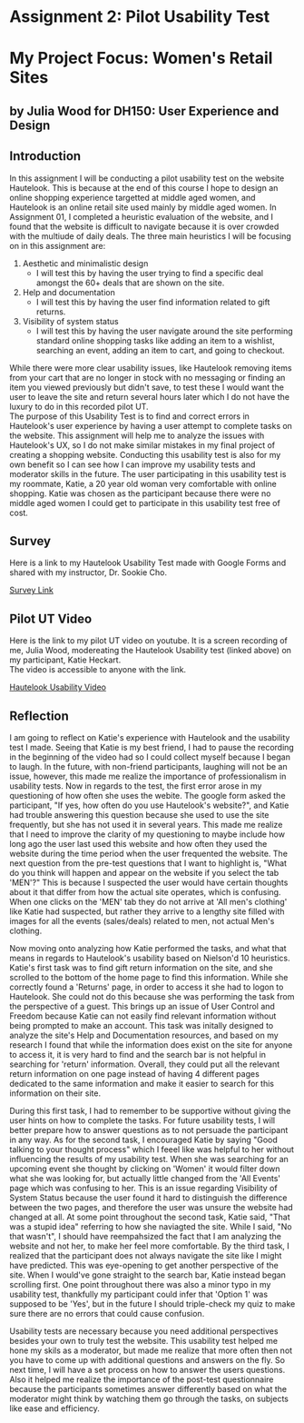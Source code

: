 # Assignment 2: Pilot Usability Test
# My Project Focus: Women's Retail Sites 
## by Julia Wood for DH150: User Experience and Design

## Introduction

In this assignment I will be conducting a pilot usability test on the website Hautelook. This is because at the end of this course I hope to design an online shopping experience targetted at middle aged women, and Hautelook is an online retail site used mainly by middle aged women. In Assignment 01, I completed a heuristic evaluation of the website, and I found that the website is difficult to navigate because it is over crowded with the multiude of daily deals. The three main heuristics I will be focusing on in this assignment are:
1. Aesthetic and minimalistic design  
    - I will test this by having the user trying to find a specific deal amongst the 60+ deals that are shown on the site. 
2. Help and documentation  
    - I will test this by having the user find information related to gift returns.  
3. Visibility of system status 
    - I will test this by having the user navigate around the site performing standard online shopping tasks like adding an item to a wishlist, searching an event, adding an item to cart, and going to checkout. 

While there were more clear usability issues, like Hautelook removing items from your cart that are no longer in stock with no  messaging or finding an item you viewed previously but didn't save, to test these I would want the user to leave the site and return several hours later which I do not have the luxury to do in this recorded pilot UT.   
The purpose of this Usability Test is to find and correct errors in Hautelook's user experience by having a user attempt to complete tasks on the website. This assignment will help me to analyze the issues with Hautelook's UX, so I do not make similar mistakes in my final project of creating a shopping website. Conducting  this usability test is also for my own benefit so I can see how I can improve my usability tests and moderator skills in the future. The user participating in this usability test is my roommate, Katie, a 20 year old woman very comfortable with online shopping. Katie was chosen as the participant because there were no middle aged women I could get to participate in this usability test free of cost. 

## Survey 
Here is a link to my Hautelook Usability Test made with Google Forms and shared with my instructor, Dr. Sookie Cho. 

[Survey Link](https://forms.gle/iNT8DqtcsufDY3p17)

## Pilot UT Video
Here is the link to my pilot UT video on youtube. It is a screen recording of me, Julia Wood, modereating the Hautelook Usability test (linked above) on my participant, Katie Heckart.  
The video is accessible to anyone with the link. 

[Hautelook Usability Video](https://www.youtube.com/watch?v=11KFFk0Fj5k&feature=youtu.be)

## Reflection

I am going to reflect on Katie's experience with Hautelook and the usability test I made. Seeing that Katie is my best friend, I had to pause the recording in the beginning of the video had so I could collect myself because I began to laugh. In the future, with non-friend participants, laughing will not be an issue, however, this made me realize the importance of professionalism in usability tests. Now in regards to the test, the first error arose in my questioning of how often she uses the webite. The google form asked the participant, "If yes, how often do you use Hautelook's website?", and Katie had trouble answering this question because she used to use the site frequently, but she has not used it in several years. This made me realize that I need to improve the clarity of my questioning to maybe include how long ago the user last used this website and how often they used the website during the time period when the user frequented the website. The next question from the pre-test questions that I want to highlight is, "What do you think will happen and appear on the website if you select the tab 'MEN'?" This is because I suspected the user would have certain thoughts about it that  differ from how the actual site operates, which is confusing. When one clicks on the 'MEN' tab they do not arrive at 'All men's clothing' like Katie had suspected, but rather they arrive to a lengthy site filled with images for all the events (sales/deals) related to men, not actual Men's clothing.

Now moving onto analyzing how Katie performed the tasks, and what that means in regards to Hautelook's usability based on Nielson'd 10 heuristics. Katie's first task was to find gift return information on the site, and she scrolled to the bottom of the home page to find this information. While she correctly found a 'Returns' page, in order to access it she had to logon to Hautelook. She could not do this because she was performing the task from the perspective of a guest. This brings up an issue of User Control and Freedom because Katie can not easily find relevant information without being prompted to make an account. This task was initally designed to analyze the site's Help and Documentation resources, and based on my research I found that while the information does exist on the site for anyone to access it, it is very hard to find and the search bar is not helpful in searching for 'return' information. Overall, they could put all the relevant return information on one page instead of having 4 different pages dedicated to the same information and make it easier to search  for this information on their site.  

During this first task, I had to remember to be supportive without giving the user hints on how to complete the tasks. For future usability tests, I will better prepare how to answer questions as to not persuade the participant in any way. As for the second task, I encouraged Katie by saying "Good talking to your thought process" which I feeel like was helpful to her without influencing the results of my usability test. When she was searching for an upcoming event she thought by clicking on 'Women' it would filter down what she was looking for, but actually little changed from the 'All Events' page which was confusing to her. This is an issue regarding Visibility of System Status because the user found it hard to distinguish the  difference between the two pages, and therefore the user was unsure the website had changed at all. At some point throughout the second task, Katie said, "That was a stupid idea" referring to how she naviagted the site. While I said, "No that wasn't", I should have reempahsized the fact that I am analyzing the website and not her, to make her feel more comfortable. By the third task, I realized that the participant does not always navigate the site like I might have predicted. This was eye-opening to get another perspective of the site. When I would've gone straight to the search bar, Katie instead began scrolling first. One point throughout there was also a minor typo in my usability test, thankfully my participant could infer that 'Option 1' was supposed to be 'Yes', but in the future I should triple-check my quiz to make sure there are no errors that could cause confusion. 

Usability tests are necessary because you need additional perspectives besides your own to truly test the website. This usability test helped me hone my skils as a moderator, but made me realize that more often then not you have to come up with additional questions and answers on the fly. So next time, I will have a set process on how to answer the users questions. Also it helped me realize the importance of the post-test questionnaire because the participants sometimes answer differently based on what the moderator might think  by  watching them go through the tasks, on subjects like ease and efficiency. 
